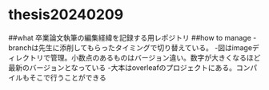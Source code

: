 # thesis20240209
##what
卒業論文執筆の編集経緯を記録する用レポジトリ
##how to manage
-branchは先生に添削してもらったタイミングで切り替えている。
-図はimageディレクトリで管理。小数点のあるものはバージョン違い。数字が大きくなるほど最新のバージョンとなっている
-大本はoverleafのプロジェクトにある。コンパイルもそこで行うことができる
